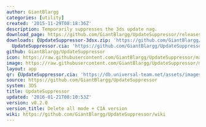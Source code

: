 ```yaml
---
author: GiantBlargg
categories: [utility]
created: '2015-11-29T08:18:36Z'
description: Temporarily suppresses the 3ds update nag.
download_page: https://github.com/GiantBlargg/UpdateSuppressor/releases/tag/v0.2.0
downloads: {UpdateSuppressor-3dsx.zip: 'https://github.com/GiantBlargg/UpdateSuppressor/releases/download/v0.2.0/UpdateSuppressor-3dsx.zip',
  UpdateSuppressor.cia: 'https://github.com/GiantBlargg/UpdateSuppressor/releases/download/v0.2.0/UpdateSuppressor.cia'}
github: GiantBlargg/UpdateSuppressor
icon: https://raw.githubusercontent.com/GiantBlargg/UpdateSuppressor/master/icon.png
image: https://raw.githubusercontent.com/GiantBlargg/UpdateSuppressor/master/banner.png
layout: app
qr: {UpdateSuppressor.cia: 'https://db.universal-team.net/assets/images/qr/updatesuppressor.cia.png'}
source: https://github.com/GiantBlargg/UpdateSuppressor
system: 3DS
title: UpdateSuppressor
updated: '2016-01-21T08:10:53Z'
version: v0.2.0
version_title: Delete all mode + CIA version
wiki: https://github.com/GiantBlargg/UpdateSuppressor/wiki
---
```

